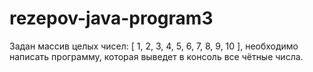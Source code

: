# rezepov-java-program3

Задан массив целых чисел: [ 1, 2, 3, 4, 5, 6, 7, 8, 9, 10 ], необходимо написать программу, которая выведет в консоль все чётные числа.
